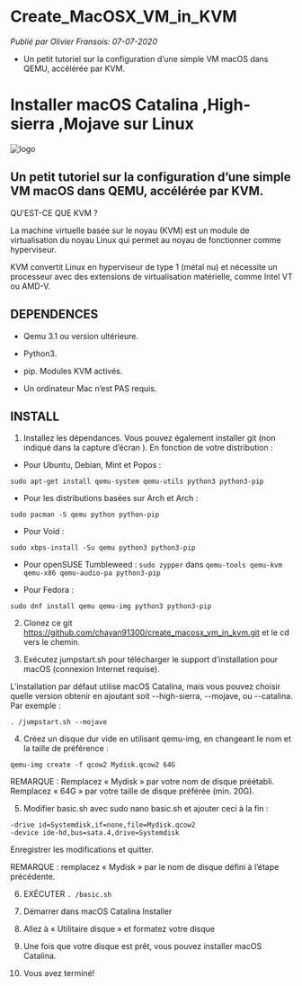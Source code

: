 # Create_MacOSX_VM_in_KVM

_Publié par Olivier Fransois: 07-07-2020_

* Un petit tutoriel sur la configuration d’une simple VM macOS dans QEMU, accélérée par KVM.

# Installer macOS Catalina ,High-sierra ,Mojave sur Linux

![logo](https://github.com/chayan91300/create_macosx_vm_in_kvm/blob/master/Images/install-macos-catalina-on-linux-FSMdotCOM.png)

## Un petit tutoriel sur la configuration d’une simple VM macOS dans QEMU, accélérée par KVM.

QU’EST-CE QUE KVM ?

La machine virtuelle basée sur le noyau (KVM) est un module de virtualisation du noyau Linux qui permet au noyau de fonctionner comme hyperviseur.

KVM convertit Linux en hyperviseur de type 1 (métal nu) et nécessite un processeur avec des extensions de virtualisation matérielle, comme Intel VT ou AMD-V.

## DEPENDENCES

* Qemu 3.1 ou version ultérieure.

* Python3.

* pip. Modules KVM activés.

* Un ordinateur Mac n’est PAS requis.


## INSTALL

1. Installez les dépendances. Vous pouvez également installer git (non indiqué dans la capture d’écran ). En fonction de votre distribution :


  * Pour Ubuntu, Debian, Mint et Popos : 
  
  `sudo apt-get install qemu-system qemu-utils python3 python3-pip`
  
  * Pour les distributions basées sur Arch et Arch : 
  
  `sudo pacman -S qemu python python-pip`
  
  * Pour Void : 
  
  `sudo xbps-install -Su qemu python3 python3-pip`
  
  * Pour openSUSE Tumbleweed : `sudo zypper` dans `qemu-tools qemu-kvm qemu-x86 qemu-audio-pa python3-pip`
  
  * Pour Fedora : 
  
  `sudo dnf install qemu qemu-img python3 python3-pip`

2. Clonez ce git https://github.com/chayan91300/create_macosx_vm_in_kvm.git et le cd vers le chemin.

3. Exécutez jumpstart.sh pour télécharger le support d’installation pour macOS (connexion Internet requise).

L’installation par défaut utilise macOS Catalina, mais vous pouvez choisir quelle version obtenir en ajoutant soit --high-sierra, --mojave, ou --catalina.
Par exemple : 

`. /jumpstart.sh --mojave`

4. Créez un disque dur vide en utilisant qemu-img, en changeant le nom et la taille de préférence : 

`qemu-img create -f qcow2 Mydisk.qcow2 64G`

REMARQUE : Remplacez « Mydisk » par votre nom de disque préétabli. Remplacez « 64G » par votre taille de disque préférée (min. 20G).

5.  Modifier basic.sh avec sudo nano basic.sh et ajouter ceci à la fin :
```
-drive id=Systemdisk,if=none,file=Mydisk.qcow2
-device ide-hd,bus=sata.4,drive=Systemdisk
```
Enregistrer les modifications et quitter.

REMARQUE : remplacez « Mydisk » par le nom de disque défini à l’étape précédente.

6.  EXÉCUTER  `. /basic.sh`

7. Démarrer dans macOS Catalina Installer

8. Allez à « Utilitaire disque » et formatez votre disque

9. Une fois que votre disque est prêt, vous pouvez installer macOS Catalina.

10. Vous avez terminé!
